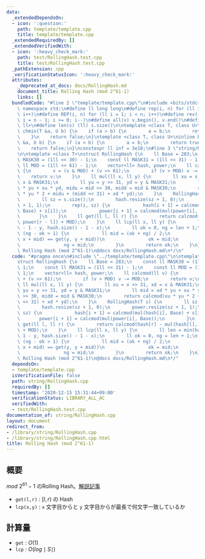 ```yaml
---
data:
  _extendedDependsOn:
  - icon: ':question:'
    path: template/template.cpp
    title: template/template.cpp
  _extendedRequiredBy: []
  _extendedVerifiedWith:
  - icon: ':heavy_check_mark:'
    path: test/RollingHash.test.cpp
    title: test/RollingHash.test.cpp
  _pathExtension: cpp
  _verificationStatusIcon: ':heavy_check_mark:'
  attributes:
    _deprecated_at_docs: docs/RollingHash.md
    document_title: Rolling Hash (mod 2^61-1)
    links: []
  bundledCode: "#line 2 \"template/template.cpp\"\n#include <bits/stdc++.h>\nusing\
    \ namespace std;\n#define ll long long\n#define rep(i, n) for (ll i = 0; i < n;\
    \ i++)\n#define REP(i, n) for (ll i = 1; i < n; i++)\n#define rev(i, n) for (ll\
    \ i = n - 1; i >= 0; i--)\n#define all(v) v.begin(), v.end()\n#define P pair<ll,\
    \ ll>\n#define len(s) (ll) s.size()\n\ntemplate <class T, class U>\ninline bool\
    \ chmin(T &a, U b) {\n    if (a > b) {\n        a = b;\n        return true;\n\
    \    }\n    return false;\n}\ntemplate <class T, class U>\ninline bool chmax(T\
    \ &a, U b) {\n    if (a < b) {\n        a = b;\n        return true;\n    }\n\
    \    return false;\n}\nconstexpr ll inf = 3e18;\n#line 3 \"string/RollingHash.cpp\"\
    \n\ntemplate <class T>\nstruct RollingHash {\n    ll Base = 283;\n    const ll\
    \ MASK30 = (1ll << 30) - 1;\n    const ll MASK31 = (1ll << 31) - 1;\n    const\
    \ ll MOD = (1ll << 61) - 1;\n    vector<ll> hash, power;\n    ll calcmod(ll v)\
    \ {\n        v = (v & MOD) + (v >> 61);\n        if (v > MOD) v -= MOD;\n    \
    \    return v;\n    }\n    ll mul(ll x, ll y) {\n        ll xu = x >> 31, xd =\
    \ x & MASK31;\n        ll yu = y >> 31, yd = y & MASK31;\n        ll mid = xd\
    \ * yu + xu * yd, midu = mid >> 30, midd = mid & MASK30;\n        return calcmod(xu\
    \ * yu * 2 + midu + (midd << 31) + xd * yd);\n    }\n    RollingHash(T s) {\n\
    \        ll sz = s.size();\n        hash.resize(sz + 1, 0);\n        power.resize(sz\
    \ + 1, 1);\n        rep(i, sz) {\n            hash[i + 1] = calcmod(mul(hash[i],\
    \ Base) + s[i]);\n            power[i + 1] = calcmod(mul(power[i], Base));\n \
    \       }\n    }\n    ll get(ll l, ll r) {\n        return calcmod(hash[r] - mul(hash[l],\
    \ power[r - l]) + MOD);\n    }\n    ll lcp(ll x, ll y) {\n        ll len = min(hash.size()\
    \ - 1 - y, hash.size() - 1 - x);\n        ll ok = 0, ng = len + 1;\n        while\
    \ (ng - ok > 1) {\n            ll mid = (ok + ng) / 2;\n            if (get(x,\
    \ x + mid) == get(y, y + mid))\n                ok = mid;\n            else\n\
    \                ng = mid;\n        }\n        return ok;\n    }\n};\n/*\n@brief\
    \ Rolling Hash (mod 2^61-1)\n@docs docs/RollingHash.md\n*/\n"
  code: "#pragma once\n#include \"../template/template.cpp\"\n\ntemplate <class T>\n\
    struct RollingHash {\n    ll Base = 283;\n    const ll MASK30 = (1ll << 30) -\
    \ 1;\n    const ll MASK31 = (1ll << 31) - 1;\n    const ll MOD = (1ll << 61) -\
    \ 1;\n    vector<ll> hash, power;\n    ll calcmod(ll v) {\n        v = (v & MOD)\
    \ + (v >> 61);\n        if (v > MOD) v -= MOD;\n        return v;\n    }\n   \
    \ ll mul(ll x, ll y) {\n        ll xu = x >> 31, xd = x & MASK31;\n        ll\
    \ yu = y >> 31, yd = y & MASK31;\n        ll mid = xd * yu + xu * yd, midu = mid\
    \ >> 30, midd = mid & MASK30;\n        return calcmod(xu * yu * 2 + midu + (midd\
    \ << 31) + xd * yd);\n    }\n    RollingHash(T s) {\n        ll sz = s.size();\n\
    \        hash.resize(sz + 1, 0);\n        power.resize(sz + 1, 1);\n        rep(i,\
    \ sz) {\n            hash[i + 1] = calcmod(mul(hash[i], Base) + s[i]);\n     \
    \       power[i + 1] = calcmod(mul(power[i], Base));\n        }\n    }\n    ll\
    \ get(ll l, ll r) {\n        return calcmod(hash[r] - mul(hash[l], power[r - l])\
    \ + MOD);\n    }\n    ll lcp(ll x, ll y) {\n        ll len = min(hash.size() -\
    \ 1 - y, hash.size() - 1 - x);\n        ll ok = 0, ng = len + 1;\n        while\
    \ (ng - ok > 1) {\n            ll mid = (ok + ng) / 2;\n            if (get(x,\
    \ x + mid) == get(y, y + mid))\n                ok = mid;\n            else\n\
    \                ng = mid;\n        }\n        return ok;\n    }\n};\n/*\n@brief\
    \ Rolling Hash (mod 2^61-1)\n@docs docs/RollingHash.md\n*/"
  dependsOn:
  - template/template.cpp
  isVerificationFile: false
  path: string/RollingHash.cpp
  requiredBy: []
  timestamp: '2020-12-15 15:31:44+09:00'
  verificationStatus: LIBRARY_ALL_AC
  verifiedWith:
  - test/RollingHash.test.cpp
documentation_of: string/RollingHash.cpp
layout: document
redirect_from:
- /library/string/RollingHash.cpp
- /library/string/RollingHash.cpp.html
title: Rolling Hash (mod 2^61-1)
---
```

## 概要

$mod\ 2^{61}-1$ のRolling Hash。[解説記事](https://qiita.com/keymoon/items/11fac5627672a6d6a9f6)

- ```get(l,r)``` : $[l,r)$ の Hash
- ```lcp(x,y)``` : ```x``` 文字目からと ```y``` 文字目からが最長で何文字一致しているか

## 計算量

- ```get``` : $O(1)$
- ```lcp``` : $O(log \mid S \mid)$